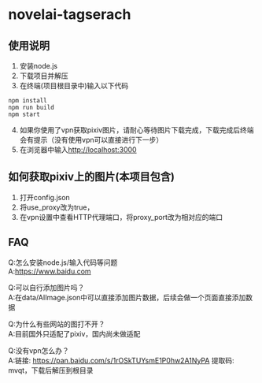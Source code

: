 # novelai-tagserach

## 使用说明
1. 安装node.js
2. 下载项目并解压
3. 在终端(项目根目录中)输入以下代码
```
npm install
npm run build
npm start
```
4. 如果你使用了vpn获取pixiv图片，请耐心等待图片下载完成，下载完成后终端会有提示（没有使用vpn可以直接进行下一步）
5. 在浏览器中输入<http://localhost:3000>

## 如何获取pixiv上的图片(本项目包含)
1. 打开config.json
2. 将use_proxy改为true，
3. 在vpn设置中查看HTTP代理端口，将proxy_port改为相对应的端口

## FAQ
Q:怎么安装node.js/输入代码等问题  
A:<https://www.baidu.com>  
  
Q:可以自行添加图片吗？  
A:在data/AIImage.json中可以直接添加图片数据，后续会做一个页面直接添加数据  
  
Q:为什么有些网站的图打不开？  
A:目前国外只适配了pixiv，国内尚未做适配  
  
Q:没有vpn怎么办？  
A:链接: <https://pan.baidu.com/s/1rOSkTUYsmE1P0hw2A1NyPA> 提取码: mvqt，下载后解压到根目录